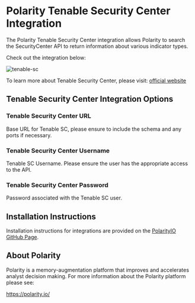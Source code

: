 # Polarity Tenable Security Center Integration

The Polarity Tenable Security Center integration allows Polarity to search the SecurityCenter API to return information about various indicator types.

Check out the integration below:

![tenable-sc](https://user-images.githubusercontent.com/22529325/69921765-59da0680-1463-11ea-8e7e-4d0eb9dc0e31.png)

To learn more about Tenable Security Center, please visit: [official website](https://www.tenable.com/products/tenable-sc/opt?&utm_source=google&utm_medium=cpc&utm_term=tenable%20security%20center&utm_content=390118351109&utm_campaign=amer_en_gs_ENTERPRISE_tenable.io_brand_exact&utm_promoter=tenable-enterprise-brand&gclid=EAIaIQobChMI7LSS7sSV5gIVhonICh2AXwFUEAAYAiAAEgK_vPD_BwE)

## Tenable Security Center Integration Options

### Tenable Security Center URL
Base URL for Tenable SC, please ensure to include the schema and any ports if necessary.
### Tenable Security Center Username
Tenable SC Username. Please ensure the user has the appropriate access to the API.

### Tenable Security Center Password
Password associated with the Tenable SC user.

## Installation Instructions

Installation instructions for integrations are provided on the [PolarityIO GitHub Page](https://polarityio.github.io/).

## About Polarity

Polarity is a memory-augmentation platform that improves and accelerates analyst decision making.  For more information about the Polarity platform please see:

https://polarity.io/
